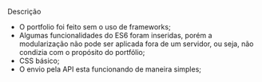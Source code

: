 Descrição

 - O portfolio foi feito sem o uso de frameworks;
 - Algumas funcionalidades do ES6 foram inseridas, porém a modularização não pode ser aplicada fora de um servidor, ou seja, 
 não condizia com o propósito do portfólio;
 - CSS básico;
 - O envio pela API esta funcionando de maneira simples;
